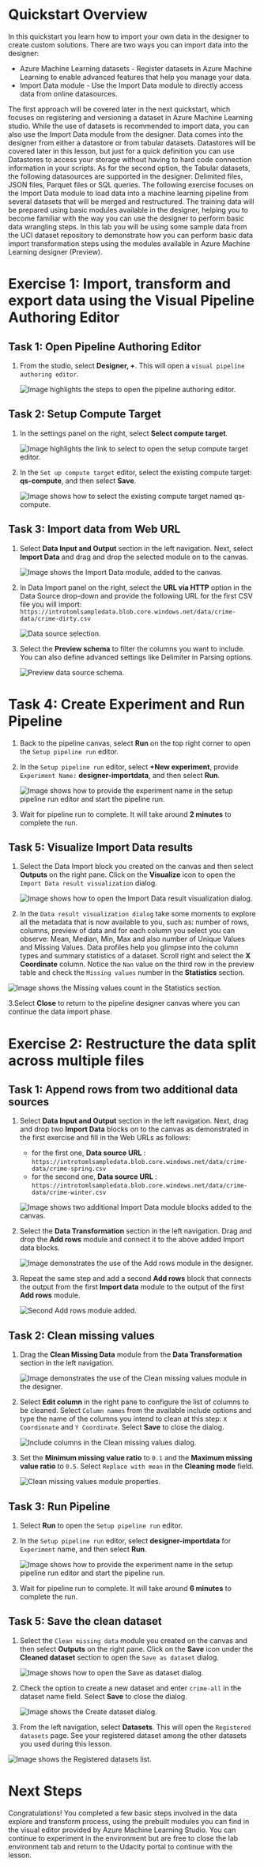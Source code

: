 # Quickstart Overview

In this quickstart you learn how to import your own data in the designer to create custom solutions. There are two ways you can import data into the designer:

 - Azure Machine Learning datasets - Register datasets in Azure Machine Learning to enable advanced features that help you manage your data.
 - Import Data module - Use the Import Data module to directly access data from online datasources.

The first approach will be covered later in the next quickstart, which focuses on registering and versioning a dataset in Azure Machine Learning studio. While the use of datasets is recommended to import data, you can also use the Import Data module from the designer. Data comes into the designer from either a datastore or from tabular datasets. Datastores will be covered later in this lesson, but just for a quick definition you can use Datastores to access your storage without having to hard code connection information in your scripts. As for the second option, the Tabular datasets, the following datasources are supported in the designer: Delimited files, JSON files, Parquet files or SQL queries.
The following exercise focuses on the Import Data module to load data into a machine learning pipeline from several datasets that will be merged and restructured. The training data will be prepared using basic modules available in the designer, helping you to become familiar with the way you can use the designer to perform basic data wrangling steps.
In this lab you will be using some sample data from the UCI dataset repository to demonstrate how you can perform basic data import transformation steps using the modules available in Azure Machine Learning designer (Preview).

# Exercise 1: Import, transform and export data using the Visual Pipeline Authoring Editor

## Task 1: Open Pipeline Authoring Editor

1. From the studio, select **Designer, +**. This will open a `visual pipeline authoring editor`.

   ![Image highlights the steps to open the pipeline authoring editor.](images/01.png 'Pipeline Authoring Editor')

## Task 2: Setup Compute Target

1. In the settings panel on the right, select **Select compute target**.

    ![Image highlights the link to select to open the setup compute target editor.](images/02.png 'Setup Compute Target')

2. In the `Set up compute target` editor, select the existing compute target: **qs-compute**, and then select **Save**.

    ![Image shows how to select the existing compute target named qs-compute.](images/03.png 'Setup Compute Target')

## Task 3: Import data from Web URL

1. Select **Data Input and Output** section in the left navigation. Next, select **Import Data** and drag and drop the selected module on to the canvas.

    ![Image shows the Import Data module, added to the canvas.](images/04.png 'Add Import Data module')

2. In Data Import panel on the right, select the **URL via HTTP** option in the Data Source drop-down and provide the following URL for the first CSV file you will import: `https://introtomlsampledata.blob.core.windows.net/data/crime-data/crime-dirty.csv`

    ![Data source selection.](images/05.png 'Enter Data Source fields')

3. Select the **Preview schema** to filter the columns you want to include. You can also define advanced settings like Delimiter in Parsing options.

    ![Preview data source schema.](images/06.png 'Preview Data Source schema')

# Task 4: Create Experiment and Run Pipeline

1. Back to the pipeline canvas, select **Run** on the top right corner to open the `Setup pipeline run` editor.

2. In the `Setup pipeline run` editor, select **+New experiment**, provide `Experiment Name:` **designer-importdata**, and then select **Run**.

    ![Image shows how to provide the experiment name in the setup pipeline run editor and start the pipeline run.](images/08.png 'Run Pipeline')

3. Wait for pipeline run to complete. It will take around **2 minutes** to complete the run.

## Task 5: Visualize Import Data results

1. Select the Data Import block you created on the canvas and then select **Outputs** on the right pane. Click on the **Visualize** icon to open the `Import Data result visualization` dialog.

    ![Image shows how to open the Import Data result visualization dialog.](images/09.png 'Open Data result visualization dialog')

2. In the `Data result visualization dialog` take some moments to explore all the metadata that is now available to you, such as: number of rows, columns, preview of data and for each column you select you can observe: Mean, Median, Min, Max and also number of Unique Values and Missing Values. Data profiles help you glimpse into the column types and summary statistics of a dataset. Scroll right and select the **X Coordinate** column. Notice the `Nan` value on the third row in the preview table and check the `Missing values` number in the **Statistics** section.

![Image shows the Missing values count in the Statistics section.](images/10.png 'Missing values count in the Statistics section')

3.Select **Close** to return to the pipeline designer canvas where you can continue the data import phase.

# Exercise 2: Restructure the data split across multiple files

## Task 1: Append rows from two additional data sources

1. Select **Data Input and Output** section in the left navigation. Next, drag and drop two **Import Data** blocks on to the canvas as demonstrated in the first exercise and fill in the Web URLs as follows:

    - for the first one, **Data source URL** : `https://introtomlsampledata.blob.core.windows.net/data/crime-data/crime-spring.csv`
    - for the second one, **Data source URL** : `https://introtomlsampledata.blob.core.windows.net/data/crime-data/crime-winter.csv`

    ![Image shows two additional Import Data module blocks added to the canvas.](images/11.png 'Add two Import Data module blocks')

2. Select the **Data Transformation** section in the left navigation. Drag and drop the **Add rows** module and connect it to the above added Import data blocks.

    ![Image demonstrates the use of the Add rows module in the designer.](images/12.png 'Add rows module in the designer')

3. Repeat the same step and add a second **Add rows** block that connects the output from the first **Import data** module to the output of the first **Add rows** module.

    ![Second Add rows module added.](images/13.png 'Second Add rows module added')

## Task 2: Clean missing values

1. Drag the **Clean Missing Data** module from the **Data Transformation** section in the left navigation. 

    ![Image demonstrates the use of the Clean missing values module in the designer.](images/14.png 'Add rows module in the designer')

2. Select **Edit column** in the right pane to configure the list of columns to be cleaned. Select `Column names` from the available include options and type the name of the columns you intend to clean at this step: `X Coordionate` and `Y Coordinate`. Select **Save** to close the dialog.

    ![Include columns in the Clean missing values dialog.](images/15.png 'Include columns to clean missing values')

3. Set the **Minimum missing value ratio** to `0.1` and the **Maximum missing value ratio** to `0.5`. Select `Replace with mean` in the **Cleaning mode** field.

    ![Clean missing values module properties.](images/16.png 'Clean missing values module properties')

## Task 3: Run Pipeline

1. Select **Run** to open the `Setup pipeline run` editor.

2. In the `Setup pipeline run` editor, select **designer-importdata** for `Experiment` name, and then select **Run**.

    ![Image shows how to provide the experiment name in the setup pipeline run editor and start the pipeline run.](images/17.png 'Run Pipeline')

3. Wait for pipeline run to complete. It will take around **6 minutes** to complete the run.

## Task 5: Save the clean dataset 

1. Select the `Clean missing data` module you created on the canvas and then select **Outputs** on the right pane. Click on the **Save** icon under the **Cleaned dataset** section to open the `Save as dataset` dialog.

    ![Image shows how to open the Save as dataset dialog.](images/18.png 'Save the cleaned dataset')

2. Check the option to create a new dataset and enter `crime-all` in the dataset name field. Select **Save** to close the dialog.

    ![Image shows the Create dataset dialog.](images/19.png 'Create new dataset dialog')

3. From the left navigation, select **Datasets**. This will open the `Registered datasets` page. See your registered dataset among the other datasets you used during this lesson.

 ![Image shows the Registered datasets list.](images/19.png 'Registered datasets in Azure Machine Learning Studio')

# Next Steps

Congratulations!
You completed a few basic steps involved in the data explore and transform process, using the prebuilt modules you can find in the visual editor provided by Azure Machine Learning Studio.
You can continue to experiment in the environment but are free to close the lab environment tab and return to the Udacity portal to continue with the lesson.
